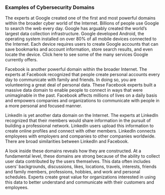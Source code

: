 ### Examples of Cybersecurity Domains
The experts at Google created one of the first and most powerful domains within the broader cyber world of the Internet. Billions of people use Google to search the web every day. Google has arguably created the world’s largest data collection infrastructure. Google developed Android, the operating system installed on over 80% of all mobile devices connected to the Internet. Each device requires users to create Google accounts that can save bookmarks and account information, store search results, and even locate the device. Click here to see some of the many services Google currently offers.

Facebook is another powerful domain within the broader Internet. The experts at Facebook recognized that people create personal accounts every day to communicate with family and friends. In doing so, you are volunteering a great deal of personal data. These Facebook experts built a massive data domain to enable people to connect in ways that were unimaginable in the past. Facebook affects millions of lives on a daily basis and empowers companies and organizations to communicate with people in a more personal and focused manner.

LinkedIn is yet another data domain on the Internet. The experts at LinkedIn recognized that their members would share information in the pursuit of building a professional network. LinkedIn users upload this information to create online profiles and connect with other members. LinkedIn connects employees with employers and companies to other companies worldwide. There are broad similarities between LinkedIn and Facebook.

A look inside these domains reveals how they are constructed. At a fundamental level, these domains are strong because of the ability to collect user data contributed by the users themselves. This data often includes users’ backgrounds, discussions, likes, locations, travels, interests, friends and family members, professions, hobbies, and work and personal schedules. Experts create great value for organizations interested in using this data to better understand and communicate with their customers and employees.
